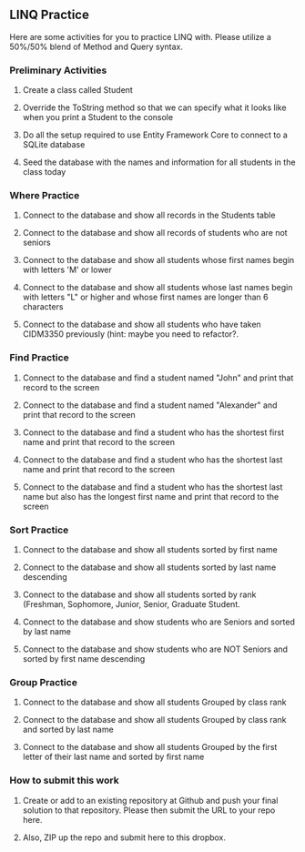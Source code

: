 ## LINQ Practice

Here are some activities for you to practice LINQ with. Please utilize a 50%/50% blend of Method and Query syntax.

### Preliminary Activities

1. Create a class called Student

2. Override the ToString method so that we can specify what it looks like when you print a Student to the console

3. Do all the setup required to use Entity Framework Core to connect to a SQLite database

4. Seed the database with the names and information for all students in the class today

### Where Practice

1. Connect to the database and show all records in the Students table

2. Connect to the database and show all records of students who are not seniors

3. Connect to the database and show all students whose first names begin with letters 'M' or lower

4. Connect to the database and show all students whose last names begin with letters "L" or higher and whose first names are longer than 6 characters

5. Connect to the database and show all students who have taken CIDM3350 previously (hint: maybe you need to refactor?.

### Find Practice

1. Connect to the database and find a student named "John" and print that record to the screen

2. Connect to the database and find a student named "Alexander" and print that record to the screen

3. Connect to the database and find a student who has the shortest first name and print that record to the screen

4. Connect to the database and find a student who has the shortest last name and print that record to the screen

5.  Connect to the database and find a student who has the shortest last name but also has the longest first name and print that record to the screen

### Sort Practice

1. Connect to the database and show all students sorted by first name

2. Connect to the database and show all students sorted by last name descending

3. Connect to the database and show all students sorted by rank (Freshman, Sophomore, Junior, Senior, Graduate Student.

4.  Connect to the database and show students who are Seniors and sorted by last name

5. Connect to the database and show students who are NOT Seniors and sorted by first name descending

### Group Practice

1. Connect to the database and show all students Grouped by class rank

2. Connect to the database and show all students Grouped by class rank and sorted by last name

3. Connect to the database and show all students Grouped by the first letter of their last name and sorted by first name

### How to submit this work

1. Create or add to an existing repository at Github and push your final solution to that repository.  Please then submit the URL to your repo here.

2. Also, ZIP up the repo and submit here to this dropbox.